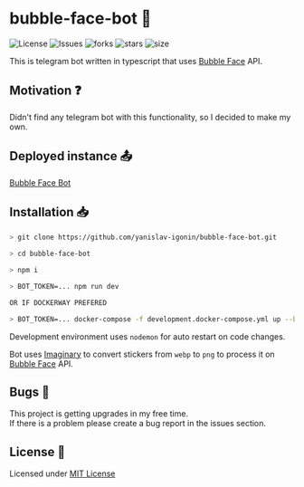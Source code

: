 # bubble-face-bot :robot:

![License](https://img.shields.io/github/license/yanislav-igonin/bubble-face-bot.svg) ![Issues](https://img.shields.io/github/issues/yanislav-igonin/bubble-face-bot.svg) ![forks](https://img.shields.io/github/forks/yanislav-igonin/bubble-face-bot) ![stars](https://img.shields.io/github/stars/yanislav-igonin/bubble-face-bot) ![size](https://img.shields.io/github/repo-size/yanislav-igonin/bubble-face-bot)

This is telegram bot written in typescript that uses [Bubble Face](https://face.bubble.ru/) API.

## Motivation :question:

Didn't find any telegram bot with this functionality, so I decided to make my own.

## Deployed instance :outbox_tray:

[Bubble Face Bot](https://t.me/bubble_face_bot)

## Installation :inbox_tray:

```bash
> git clone https://github.com/yanislav-igonin/bubble-face-bot.git

> cd bubble-face-bot

> npm i

> BOT_TOKEN=... npm run dev

OR IF DOCKERWAY PREFERED

> BOT_TOKEN=... docker-compose -f development.docker-compose.yml up --build
```

Development environment uses `nodemon` for auto restart on code changes.

Bot uses [Imaginary](https://github.com/h2non/imaginary) to convert stickers from `webp` to `png` to process it on [Bubble Face](https://face.bubble.ru/) API.

## Bugs :bug:

This project is getting upgrades in my free time.  
If there is a problem please create a bug report in the issues section.

## License :scroll:

Licensed under [MIT License](https://github.com/yanislav-igonin/bubble-face-bot/blob/master/LICENSE)
